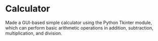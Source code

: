 # Calculator

Made a GUI-based simple calculator using the Python Tkinter module, which can perform basic arithmetic operations in addition, subtraction, multiplication, and division. 
